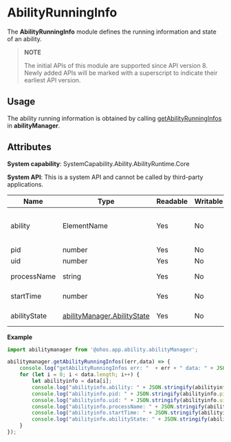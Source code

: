 # AbilityRunningInfo

The **AbilityRunningInfo** module defines the running information and state of an ability.

> **NOTE**
> 
> The initial APIs of this module are supported since API version 8. Newly added APIs will be marked with a superscript to indicate their earliest API version.

## Usage

The ability running information is obtained by calling [getAbilityRunningInfos](js-apis-app-ability-abilityManager.md#getabilityrunninginfos) in **abilityManager**.

## Attributes

**System capability**: SystemCapability.Ability.AbilityRuntime.Core

**System API**: This is a system API and cannot be called by third-party applications.

| Name| Type| Readable| Writable| Description|
| -------- | -------- | -------- | -------- | -------- |
| ability | ElementName | Yes| No| Information that matches an ability. |
| pid | number | Yes| No| Process ID.|
| uid | number | Yes| No| User ID. |
| processName | string | Yes| No| Process name. |
| startTime | number | Yes| No| Ability start time. |
| abilityState | [abilityManager.AbilityState](js-apis-app-ability-abilityManager.md#abilitystate) | Yes| No| Ability state. |

**Example**

```ts
import abilitymanager from '@ohos.app.ability.abilityManager';

abilitymanager.getAbilityRunningInfos((err,data) => { 
    console.log("getAbilityRunningInfos err: "  + err + " data: " + JSON.stringify(data));
    for (let i = 0; i < data.length; i++) {
        let abilityinfo = data[i];
        console.log("abilityinfo.ability: " + JSON.stringify(abilityinfo.ability));
        console.log("abilityinfo.pid: " + JSON.stringify(abilityinfo.pid));
        console.log("abilityinfo.uid: " + JSON.stringify(abilityinfo.uid));
        console.log("abilityinfo.processName: " + JSON.stringify(abilityinfo.processName));
        console.log("abilityinfo.startTime: " + JSON.stringify(abilityinfo.startTime));
        console.log("abilityinfo.abilityState: " + JSON.stringify(abilityinfo.abilityState));
    }
});
```

